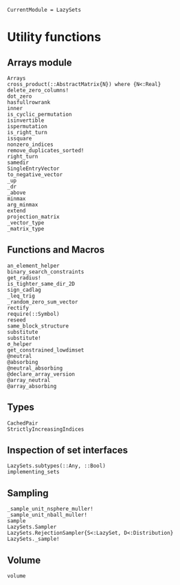 ```@meta
CurrentModule = LazySets
```

# Utility functions

## Arrays module

```@docs
Arrays
cross_product(::AbstractMatrix{N}) where {N<:Real}
delete_zero_columns!
dot_zero
hasfullrowrank
inner
is_cyclic_permutation
isinvertible
ispermutation
is_right_turn
issquare
nonzero_indices
remove_duplicates_sorted!
right_turn
samedir
SingleEntryVector
to_negative_vector
_up
_dr
_above
minmax
arg_minmax
extend
projection_matrix
_vector_type
_matrix_type
```

## Functions and Macros

```@docs
an_element_helper
binary_search_constraints
get_radius!
is_tighter_same_dir_2D
sign_cadlag
_leq_trig
_random_zero_sum_vector
rectify
require(::Symbol)
reseed
same_block_structure
substitute
substitute!
σ_helper
get_constrained_lowdimset
@neutral
@absorbing
@neutral_absorbing
@declare_array_version
@array_neutral
@array_absorbing
```

## Types

```@docs
CachedPair
StrictlyIncreasingIndices
```

## Inspection of set interfaces

```@docs
LazySets.subtypes(::Any, ::Bool)
implementing_sets
```

## Sampling

```@docs
_sample_unit_nsphere_muller!
_sample_unit_nball_muller!
sample
LazySets.Sampler
LazySets.RejectionSampler{S<:LazySet, D<:Distribution}
LazySets._sample!
```

## Volume

```@docs
volume
```
